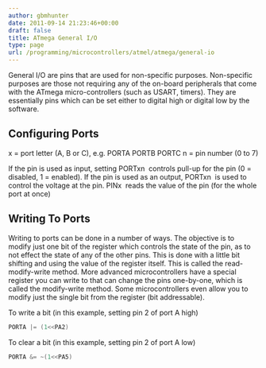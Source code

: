 ```yaml
---
author: gbmhunter
date: 2011-09-14 21:23:46+00:00
draft: false
title: ATmega General I/O
type: page
url: /programming/microcontrollers/atmel/atmega/general-io
---
```


General I/O are pins that are used for non-specific purposes. Non-specific purposes are those not requiring any of the on-board peripherals that come with the ATmega micro-controllers (such as USART, timers). They are essentially pins which can be set either to digital high or digital low by the software.

## Configuring Ports

x = port letter (A, B or C), e.g. PORTA PORTB PORTC
n = pin number (0 to 7)

If the pin is used as input, setting PORTxn  controls pull-up for the pin (0 = disabled, 1 = enabled). If the pin is used as an output, PORTxn  is used to control the voltage at the pin. PINx  reads the value of the pin (for the whole port at once)

## Writing To Ports


Writing to ports can be done in a number of ways. The objective is to modify just one bit of the register which controls the state of the pin, as to not effect the state of any of the other pins. This is done with a little bit shifting and using the value of the register itself. This is called the read-modify-write method. More advanced microcontrollers have a special register you can write to that can change the pins one-by-one, which is called the modify-write method. Some microcontrollers even allow you to modify just the single bit from the register (bit addressable).

To write a bit (in this example, setting pin 2 of port A high)

```c
PORTA |= (1<<PA2)
```

To clear a bit (in this example, setting pin 2 of port A low)

```c 
PORTA &= ~(1<<PA5)
```